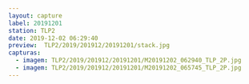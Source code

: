 ```yaml
---
layout: capture
label: 20191201
station: TLP2
date: 2019-12-02 06:29:40
preview:  TLP2/2019/201912/20191201/stack.jpg
capturas:
  - imagem: TLP2/2019/201912/20191201/M20191202_062940_TLP_2P.jpg
  - imagem: TLP2/2019/201912/20191201/M20191202_065745_TLP_2P.jpg
---
```

